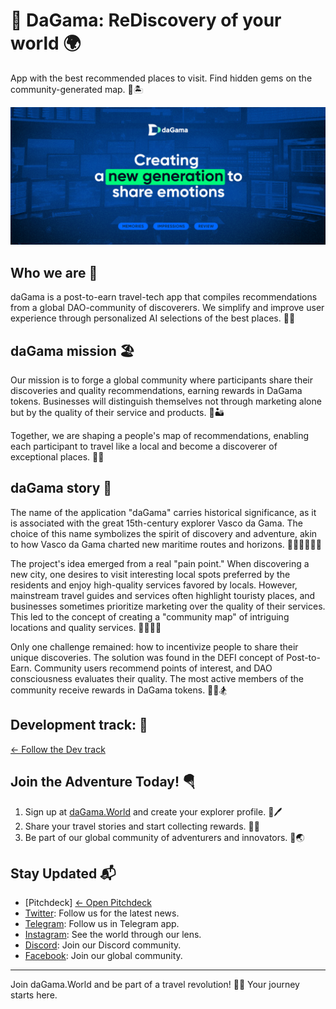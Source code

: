 # 🦋 DaGama: ReDiscovery of your world 🌍

App with the best recommended places to visit. Find hidden gems on the community-generated map. 🌊🏝

![daGama.World Adventure](https://github.com/daGama/.github/raw/main/images/banner.jpg)

## Who we are 🗼

daGama is a post-to-earn travel-tech app that compiles recommendations from a global DAO-community of discoverers. We simplify and improve user experience through personalized AI selections of the best places. 🎡🏰

## daGama mission 🏖

Our mission is to forge a global community where participants share their discoveries and quality recommendations, earning rewards in DaGama tokens. Businesses will distinguish themselves not through marketing alone but by the quality of their service and products. 🌋🏜

Together, we are shaping a people's map of recommendations, enabling each participant to travel like a local and become a discoverer of exceptional places. 🗽🎎

## daGama story 🥀

The name of the application "daGama" carries historical significance, as it is associated with the great 15th-century explorer Vasco da Gama. The choice of this name symbolizes the spirit of discovery and adventure, akin to how Vasco da Gama charted new maritime routes and horizons. 🧗🏻‍♂️🚣🏻‍♀️

The project's idea emerged from a real "pain point." When discovering a new city, one desires to visit interesting local spots preferred by the residents and enjoy high-quality services favored by locals. However, mainstream travel guides and services often highlight touristy places, and businesses sometimes prioritize marketing over the quality of their services. This led to the concept of creating a "community map" of intriguing locations and quality services. 🏄‍♂️🏄‍♀️

Only one challenge remained: how to incentivize people to share their unique discoveries. The solution was found in the DEFI concept of Post-to-Earn. Community users recommend points of interest, and DAO consciousness evaluates their quality. The most active members of the community receive rewards in DaGama tokens. 🧘‍♀️🏂

## Development track: 🍾
[← Follow the Dev track](dev_track.md)

## Join the Adventure Today! 🪂

1. Sign up at [daGama.World](https://dagama.world) and create your explorer profile. 🐚🖊️
2. Share your travel stories and start collecting rewards. 📖💎
3. Be part of our global community of adventurers and innovators. 🤝🌏

## Stay Updated 📬

- [Pitchdeck] [← Open Pitchdeck](dev_track.md)
- [Twitter](https://twitter.com/dagama_world): Follow us for the latest news. 
- [Telegram](https://t.me/da_ga_ma): Follow us in Telegram app. 
- [Instagram](https://instagram.com/dagamaWorld): See the world through our lens. 
- [Discord](https://discord.gg/dagama): Join our Discord community. 
- [Facebook](https://facebook.com/dagama.World): Join our global community. 

---

Join daGama.World and be part of a travel revolution! 🚀✨ Your journey starts here.
